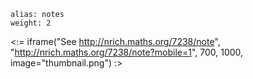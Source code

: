 ````
alias: notes
weight: 2
````

<:= iframe("See http://nrich.maths.org/7238/note", "http://nrich.maths.org/7238/note?mobile=1", 700, 1000, image="thumbnail.png") :>